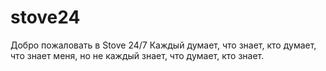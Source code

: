 # stove24
Добро пожаловать в Stove 24/7
Каждый думает, что знает, кто думает, что знает меня, но не каждый знает, что думает, кто знает.
